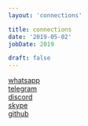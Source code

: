 ```yaml
---
layout: 'connections'

title: connections
date: '2019-05-02'
jobDate: 2019

draft: false
---
```



<div class="connection-list">
  <div>
    <a class="listing-item " href="/whatsapp">
      <div class="connection-icon icon-settings discord-icon" style="background-image: url('/images/whatsapp.svg')">
      </div>
      <div class="connection-text">
        whatsapp
      </div>
    </a>
  </div>
  <div>
    <a class="listing-item " href="/telegram">
      <div class="connection-icon icon-settings discord-icon" style="background-image: url('/images/telegram.svg')">
      </div>
      <div class="connection-text">
        telegram
      </div>
    </a>
  </div>

  <div>
    <a class="listing-item " href="/discord">
      <div class="connection-icon icon-settings discord-icon" style="background-image: url('/images/discord.svg')">
      </div>
      <div class="connection-text">
        discord
      </div>
    </a>
  </div>

  <div>
    <a class="listing-item " href="/skype">
      <div 
        class="connection-icon icon-settings github-icon" style="background-image: url('/images/skype.svg')"></div>
      <div class="connection-text">
        skype
      </div>
    </a>
  </div>

  <div>
    <a class="listing-item " href="/github">
      <div 
        class="connection-icon icon-settings github-icon" style="background-image: url('/images/github.svg')"></div>
      <div class="connection-text">
        github
      </div>
    </a>
  </div>

</div>
